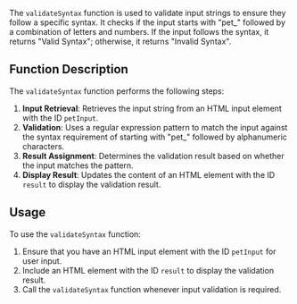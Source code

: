 <!--# [JSL01] Submission: Syntax-Engine Interaction Challenge

You will: 
1. Use the Starter Code Repo, 
2. Code your solution,
3. Commit changes to your repo
3. Submit GitHub Repo Link to LMS [JSL01] Submission Project Tab

Imagine you are building a virtual pet adoption website, and you need to create a JavaScript function that checks if the user has entered valid pet adoption details. Write a function that takes a string as input and validates if it follows a specific syntax, such as starting with "pet_" followed by a combination of letters and numbers. If the input follows the syntax, return "Valid Syntax," otherwise, return "Invalid Syntax."

![alt text](jsl_01_final_result.gif)

## Challenge Instructions
1. In the script.js file, complete the validateSyntax function to check if the input string starts with "pet_" and is followed by a combination of letters and numbers.
2. If the input follows the correct syntax, set result to "Valid Syntax." Otherwise, set it to "Invalid Syntax."
3. Test your function by entering different strings in the input box and clicking the validate button.

## How to Test 
- Run the index.html challenge in a browser.
- Enter different pet adoption details in the input box and click the validate button to see the results.
- Make sure your solution works for a variety of inputs.
- Open the console and debug your code until there are no errors.

## Instructions for Running the Code
1. Save the HTML, CSS, and JavaScript files in a folder.
2. Open the folder in VSCode.
3. Right-click on index.html and open with a browser (use Live Server if available).
4. Modify the script.js file to correct the syntax errors and save the file.
5. Refresh your browser to view the changes.

This challenge helps students practice basic string manipulation and validation in JavaScript, along with simple DOM manipulation to create an interactive and user-friendly interface.

Check out the practice challenges on Scrimba here: https://scrimba.com/playlist/pqPae6ZH7-->


The `validateSyntax` function is used to validate input strings to ensure they follow a specific syntax. It checks if the input starts with "pet_" followed by a combination of letters and numbers. If the input follows the syntax, it returns "Valid Syntax"; otherwise, it returns "Invalid Syntax".

## Function Description

The `validateSyntax` function performs the following steps:

1. **Input Retrieval**: Retrieves the input string from an HTML input element with the ID `petInput`.
2. **Validation**: Uses a regular expression pattern to match the input against the syntax requirement of starting with "pet_" followed by alphanumeric characters.
3. **Result Assignment**: Determines the validation result based on whether the input matches the pattern.
4. **Display Result**: Updates the content of an HTML element with the ID `result` to display the validation result.

## Usage

To use the `validateSyntax` function:

1. Ensure that you have an HTML input element with the ID `petInput` for user input.
2. Include an HTML element with the ID `result` to display the validation result.
3. Call the `validateSyntax` function whenever input validation is required.











